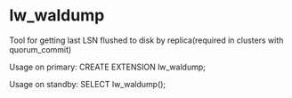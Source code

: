 # lw_waldump
Tool for getting last LSN flushed to disk by replica(required in clusters with quorum_commit)

Usage on primary:
CREATE EXTENSION lw_waldump;

Usage on standby:
SELECT lw_waldump(); 
